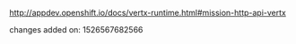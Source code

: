 http://appdev.openshift.io/docs/vertx-runtime.html#mission-http-api-vertx

changes added on: 1526567682566
